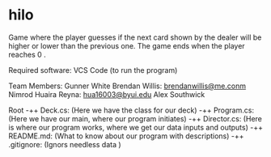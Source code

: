 # hilo

Game where the player guesses if the next card shown by the dealer will be higher or lower than the previous one. The game ends when the player reaches 0 .

Required software: 
VCS Code (to run the program)

Team Members:
Gunner White
Brendan Willis: brendanwillis@me.conm
Nimrod Huaira Reyna: hua16003@byui.edu
Alex Southwick


Root 
 -++    Deck.cs: (Here we have the class for our deck)
 -++    Program.cs: (Here we have our main, where our program initiates)
 -++    Director.cs: (Here is where our program works, where we get our data inputs and outputs)
 -++    README.md: (What to know about our program with descriptions)
 -++    .gitignore: (Ignors needless data   )